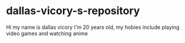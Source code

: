 # dallas-vicory-s-repository
Hi my name is dallas vicory I'm 20 years old, my hobies include playing video games and watching anime
